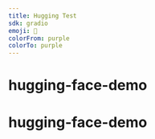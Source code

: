 ```yaml
---
title: Hugging Test
sdk: gradio
emoji: 👀
colorFrom: purple
colorTo: purple
---
```

# hugging-face-demo
# hugging-face-demo